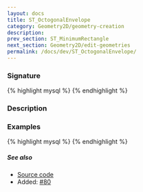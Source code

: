 ```yaml
---
layout: docs
title: ST_OctogonalEnvelope
category: Geometry2D/geometry-creation
description: 
prev_section: ST_MinimumRectangle
next_section: Geometry2D/edit-geometries
permalink: /docs/dev/ST_OctogonalEnvelope/
---
```


### Signature

{% highlight mysql %}
{% endhighlight %}

### Description

### Examples

{% highlight mysql %}
{% endhighlight %}

##### See also

* <a href="https://github.com/irstv/H2GIS/blob/master/h2spatial-ext/src/main/java/org/h2gis/h2spatialext/function/spatial/create/ST_OctogonalEnvelope.java" target="_blank">Source code</a>
* Added: <a href="https://github.com/irstv/H2GIS/pull/80" target="_blank">#80</a>
